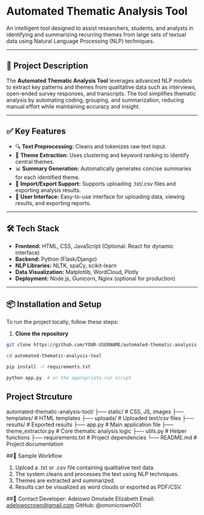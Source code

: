 # Automated Thematic Analysis Tool

An intelligent tool designed to assist researchers, students, and analysts in identifying and summarizing recurring themes from large sets of textual data using Natural Language Processing (NLP) techniques.

---

## 🧠 Project Description

The **Automated Thematic Analysis Tool** leverages advanced NLP models to extract key patterns and themes from qualitative data such as interviews, open-ended survey responses, and transcripts. The tool simplifies thematic analysis by automating coding, grouping, and summarization, reducing manual effort while maintaining accuracy and insight.

---

## ✅ Key Features

- 🔍 **Text Preprocessing:** Cleans and tokenizes raw text input.
- 🧾 **Theme Extraction:** Uses clustering and keyword ranking to identify central themes.
- 📊 **Summary Generation:** Automatically generates concise summaries for each identified theme.
- 📁 **Import/Export Support:** Supports uploading .txt/.csv files and exporting analysis results.
- 👤 **User Interface:** Easy-to-use interface for uploading data, viewing results, and exporting reports.

---

## 🛠️ Tech Stack

- **Frontend:** HTML, CSS, JavaScript (Optional: React for dynamic interface)
- **Backend:** Python (Flask/Django)
- **NLP Libraries:** NLTK, spaCy, scikit-learn
- **Data Visualization:** Matplotlib, WordCloud, Plotly
- **Deployment:** Node.js, Gunicorn, Nginx (optional for production)

---

## 📦 Installation and Setup

To run the project locally, follow these steps:

1. **Clone the repository**

```bash
git clone https://github.com/YOUR-USERNAME/automated-thematic-analysis-tool.git
```
```bash
cd automated-thematic-analysis-tool
```
```bash
pip install -r requirements.txt
```
```bash
python app.py  # or the appropriate run script
```

## Project Strcuture
automated-thematic-analysis-tool/
├── static/                 # CSS, JS, images
├── templates/              # HTML templates
├── uploads/                # Uploaded text/csv files
├── results/                # Exported results
├── app.py                  # Main application file
├── theme_extractor.py      # Core thematic analysis logic
├── utils.py                # Helper functions
├── requirements.txt        # Project dependencies
└── README.md               # Project documentation

##🧪 Sample Workflow
1. Upload a .txt or .csv file containing qualitative text data.
2. The system cleans and processes the text using NLP techniques.
3. Themes are extracted and summarized.
4. Results can be visualized as word clouds or exported as PDF/CSV.

##📧 Contact
Developer: Adelowo Omolade Elizabeth
Email: adelowocrown@gmail.com
GitHub: @omonicrown001
